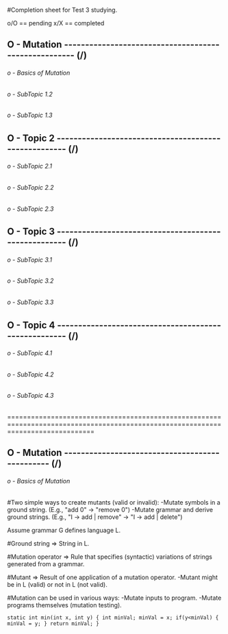 #Completion sheet for Test 3 studying.

o/O == pending
x/X == completed

## O - Mutation ----------------------------------------------------- (/)
###### o - Basics of Mutation
###### o - SubTopic 1.2
###### o - SubTopic 1.3

## O - Topic 2 ----------------------------------------------------- (/)
###### o - SubTopic 2.1
###### o - SubTopic 2.2
###### o - SubTopic 2.3

## O - Topic 3 ----------------------------------------------------- (/)
###### o - SubTopic 3.1
###### o - SubTopic 3.2
###### o - SubTopic 3.3

## O - Topic 4 ----------------------------------------------------- (/)
###### o - SubTopic 4.1
###### o - SubTopic 4.2
###### o - SubTopic 4.3


==================================================================================================================================
## O - Mutation ----------------------------------------------- (/)
###### o - Basics of Mutation

#Two simple ways to create mutants (valid or invalid):
	-Mutate symbols in a ground string. (E.g., "add 0" -> "remove 0")
	-Mutate grammar and derive ground strings. (E.g., "I -> add | remove" -> "I -> add | delete")

Assume grammar G defines language L.

#Ground string => String in L.

#Mutation operator => Rule that specifies (syntactic) variations of strings generated from a grammar.

#Mutant => Result of one application of a mutation operator.
	-Mutant might be in L (valid) or not in L (not valid).

#Mutation can be used in various ways:
	-Mutate inputs to program.
	-Mutate programs themselves (mutation testing).

`static int min(int x, int y) {
	int minVal;
	minVal = x;
	if(y<minVal) {
		minVal = y;
	}
	return minVal;
}`